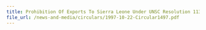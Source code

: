 ```yaml
---
title: Prohibition Of Exports To Sierra Leone Under UNSC Resolution 1132 (1997)
file_url: /news-and-media/circulars/1997-10-22-Circular1497.pdf
---
```

